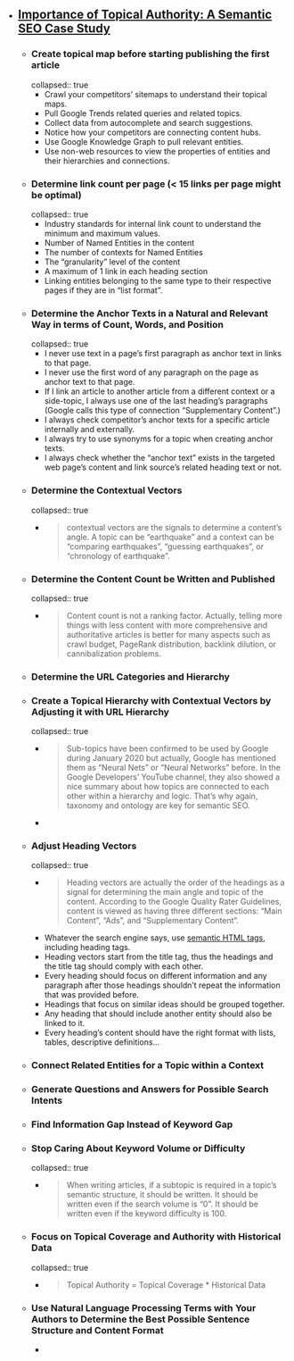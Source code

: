 - ## [Importance of Topical Authority: A Semantic SEO Case Study](https://www.oncrawl.com/technical-seo/importance-topical-authority-semantic-seo/)
	- ### Create topical map before starting publishing the first article
	  collapsed:: true
		- Crawl your competitors’ sitemaps to understand their topical maps.
		- Pull Google Trends related queries and related topics.
		- Collect data from autocomplete and search suggestions.
		- Notice how your competitors are connecting content hubs.
		- Use Google Knowledge Graph to pull relevant entities.
		- Use non-web resources to view the properties of entities and their hierarchies and connections.
	- ### Determine link count per page (< 15 links per page might be optimal)
	  collapsed:: true
		- Industry standards for internal link count to understand the minimum and maximum values.
		- Number of Named Entities in the content
		- The number of contexts for Named Entities
		- The “granularity” level of the content
		- A maximum of 1 link in each heading section
		- Linking entities belonging to the same type to their respective pages if they are in “list format”.
	- ### Determine the Anchor Texts in a Natural and Relevant Way in terms of Count, Words, and Position
	  collapsed:: true
		- I never use text in a page’s first paragraph as anchor text in links to that page.
		- I never use the first word of any paragraph on the page as anchor text to that page.
		- If
		   I link an article to another article from a different context or a 
		  side-topic, I always use one of the last heading’s paragraphs (Google 
		  calls this type of connection “Supplementary Content”.)
		- I always check competitor’s anchor texts for a specific article internally and externally.
		- I always try to use synonyms for a topic when creating anchor texts.
		- I always check whether the “anchor text” exists in the targeted web 
		  page’s content and link source’s related heading text or not.
	- ### Determine the Contextual Vectors
	  collapsed:: true
		- > contextual vectors are the signals to determine a content’s angle. A topic can be “earthquake” and a context can be “comparing earthquakes”, “guessing earthquakes”, or “chronology of earthquake”.
	- ### Determine the Content Count be Written and Published
	  collapsed:: true
		- > Content count is not a ranking factor. Actually, telling more things with less content with more comprehensive and authoritative articles is better for many aspects such as crawl budget, PageRank distribution, backlink dilution, or cannibalization problems.
	- ### Determine the URL Categories and Hierarchy
	- ### Create a Topical Hierarchy with Contextual Vectors by Adjusting it with URL Hierarchy
	  collapsed:: true
		- >Sub-topics have been confirmed to be used by Google during January 2020 but actually, Google has mentioned them as “Neural Nets” or “Neural Networks” before. In the Google Developers’ YouTube channel, they also showed a nice summary about how topics are connected to each other within a hierarchy and logic. That’s why again, taxonomy and ontology are key for semantic SEO.
		-
	- ### Adjust Heading Vectors
	  collapsed:: true
		- > Heading vectors are actually the order of the headings as a signal for determining the main angle and topic of the content. According to the Google Quality Rater Guidelines, content is viewed as having three different sections: “Main Content”, “Ads”, and “Supplementary Content”.
		- Whatever the search engine says, use [semantic HTML tags](https://www.oncrawl.com/technical-seo/page-content-html5-tags/), including heading tags.
		- Heading vectors start from the title tag, thus the headings and the title tag should comply with each other.
		- Every
		   heading should focus on different information and any paragraph after 
		  those headings shouldn’t repeat the information that was provided 
		  before.
		- Headings that focus on similar ideas should be grouped together.
		- Any heading that should include another entity should also be linked to it.
		- Every heading’s content should have the right format with lists, tables, descriptive definitions…
	- ### Connect Related Entities for a Topic within a Context
	- ### Generate Questions and Answers for Possible Search Intents
	- ### Find Information Gap Instead of Keyword Gap
	- ### Stop Caring About Keyword Volume or Difficulty
	  collapsed:: true
		- > When writing articles, if a subtopic is required in a topic’s semantic structure, it should be written. It should be written even if the search volume is “0”. It should be written even if the keyword difficulty is 100.
	- ### Focus on Topical Coverage and Authority with Historical Data
	  collapsed:: true
		- > Topical Authority = Topical Coverage * Historical Data
	- ### Use Natural Language Processing Terms with Your Authors to Determine the Best Possible Sentence Structure and Content Format
		-